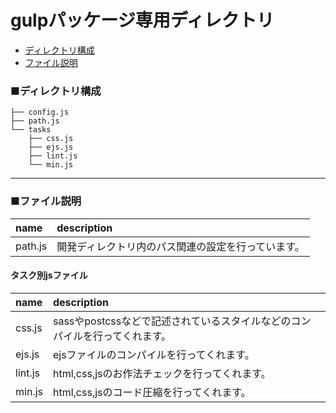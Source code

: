 # gulpパッケージ専用ディレクトリ
* [ディレクトリ構成](#dir)
* [ファイル説明](#file)

<a id="dir"></a>
### ■ディレクトリ構成
```
├── config.js
├── path.js
└── tasks
    ├── css.js
    ├── ejs.js
    ├── lint.js
    └── min.js
```
---

<a id="file"></a>
### ■ファイル説明

| name | description |
|:-----------|:------------|
| path.js  | 開発ディレクトリ内のパス関連の設定を行っています。 |

#### タスク別jsファイル
| name | description |
|:-----------|:------------|
| css.js       | sassやpostcssなどで記述されているスタイルなどのコンパイルを行ってくれます。 |
| ejs.js       | ejsファイルのコンパイルを行ってくれます。 |
| lint.js       | html,css,jsのお作法チェックを行ってくれます。 |
| min.js       | html,css,jsのコード圧縮を行ってくれます。 |
